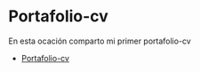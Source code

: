 # Portafolio-cv

En esta ocación comparto mi primer portafolio-cv

- [Portafolio-cv](https://javier-er.github.io/proyectos/Portafolio)
